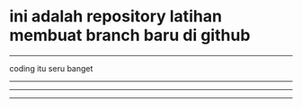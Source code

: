 # ini adalah repository latihan membuat branch baru di github
<hr>
coding itu seru banget
<hr>
<hr>
<hr>
